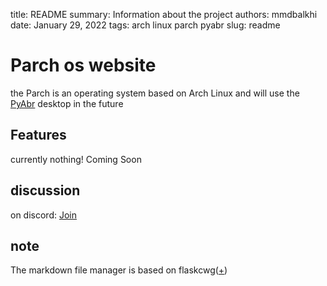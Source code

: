 title: README
summary: Information about the project
authors: mmdbalkhi
date: January 29, 2022
tags: arch
    linux
    parch
    pyabr
slug: readme


# Parch os website

the Parch is an operating system based on Arch Linux and will use the [PyAbr](https://github.com/PyFarsi/pyabr) desktop in the future

## Features

currently nothing! Coming Soon

## discussion

on discord: [Join](https://discord.gg/dRvDBDstnV)

## note

The markdown file manager is based on flaskcwg([+](https://github.com/flaskcwg/flaskcwg.github.io/blob/master/README.md))
